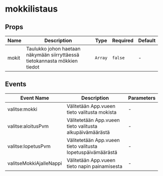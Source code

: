 # mokkilistaus

## Props

<!-- @vuese:mokkilistaus:props:start -->
|Name|Description|Type|Required|Default|
|---|---|---|---|---|
|mokit|Taulukko johon haetaan näkymään siirryttäessä tietokannasta mökkien tiedot|`Array`|`false`|-|

<!-- @vuese:mokkilistaus:props:end -->


## Events

<!-- @vuese:mokkilistaus:events:start -->
|Event Name|Description|Parameters|
|---|---|---|
|valitse:mokki|Välitetään App.vueen tieto valitusta mokista|-|
|valitse:aloitusPvm|Välitetetään App.vueen tieto valitusta alkupäivämäärästä|-|
|valitse:lopetusPvm|Välitetetään App.vueen tieto valitusta lopetuspäivämäärästä|-|
|valitseMokkiAjalleNappi|Välitetään App.vueen tieto napin painamisesta|-|

<!-- @vuese:mokkilistaus:events:end -->


